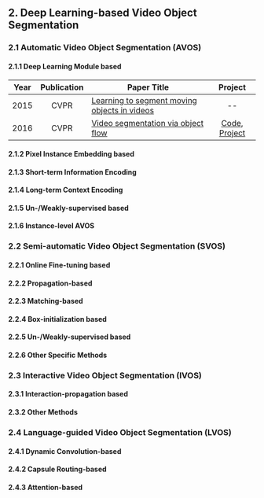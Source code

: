 ## 2. Deep Learning-based Video Object Segmentation

### 2.1 Automatic Video Object Segmentation (AVOS)

#### 2.1.1 Deep Learning Module based

|Year|Publication|Paper Title|Project|
|----|:-----------:|-----------|:-------:|
|2015|CVPR|[Learning to segment moving objects in videos](https://www.cs.cmu.edu/~katef/papers/CVPR2015_LearnVideoSegment.pdf)|--|
|2016|CVPR|[Video segmentation via object flow](https://www.cv-foundation.org/openaccess/content_cvpr_2016/papers/Tsai_Video_Segmentation_via_CVPR_2016_paper.pdf)|[Code](https://github.com/wasidennis/ObjectFlow), [Project](https://sites.google.com/site/yihsuantsai/research/cvpr16-segmentation)|

#### 2.1.2 Pixel Instance Embedding based

#### 2.1.3 Short-term Information Encoding

#### 2.1.4 Long-term Context Encoding

#### 2.1.5 Un-/Weakly-supervised based

#### 2.1.6 Instance-level AVOS

### 2.2 Semi-automatic Video Object Segmentation (SVOS)

#### 2.2.1 Online Fine-tuning based 

#### 2.2.2 Propagation-based 

#### 2.2.3 Matching-based 

#### 2.2.4 Box-initialization based 

#### 2.2.5  Un-/Weakly-supervised based

#### 2.2.6 Other Specific Methods

### 2.3 Interactive Video Object Segmentation (IVOS)

#### 2.3.1 Interaction-propagation based 

#### 2.3.2 Other Methods

### 2.4 Language-guided Video Object Segmentation (LVOS)

#### 2.4.1 Dynamic Convolution-based 

#### 2.4.2 Capsule Routing-based 

#### 2.4.3 Attention-based 